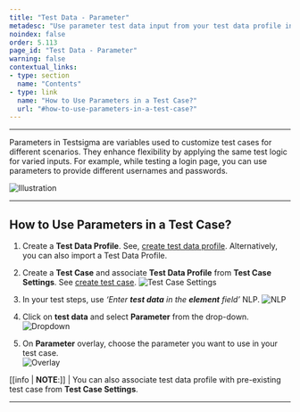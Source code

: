 ```yaml
---
title: "Test Data - Parameter"
metadesc: "Use parameter test data input from your test data profile in Testsigma. Learn how to use parameter from you test data profile for Test Automation"
noindex: false
order: 5.113
page_id: "Test Data - Parameter"
warning: false
contextual_links:
- type: section
  name: "Contents"
- type: link
  name: "How to Use Parameters in a Test Case?"
  url: "#how-to-use-parameters-in-a-test-case?"
---
```


---

Parameters in Testsigma are variables used to customize test cases for different scenarios. They enhance flexibility by applying the same test logic for varied inputs. For example, while testing a login page, you can use parameters to provide different usernames and passwords.

![Illustration](https://s3.amazonaws.com/static-docs.testsigma.com/new_images/projects/applications/prmillustration.png)

---
## **How to Use Parameters in a Test Case?**
1. Create a **Test Data Profile**. See, [create test data profile](https://testsigma.com/docs/test-data/create-data-profiles/). Alternatively, you can also import a Test Data Profile. 

2. Create a **Test Case** and associate **Test Data Profile** from **Test Case Settings**. See [create test case](https://testsigma.com/docs/test-cases/manage/add-edit-delete/#creating-a-test-case).
![Test Case Settings](https://s3.amazonaws.com/static-docs.testsigma.com/new_images/projects/applications/prmtcs.png)

3. In your test steps, use *‘Enter ***test data*** in the ***element*** field’* NLP. 
![NLP](https://s3.amazonaws.com/static-docs.testsigma.com/new_images/projects/applications/prmnlp.png)

4. Click on **test data** and select **Parameter** from the drop-down.
![Dropdown](https://s3.amazonaws.com/static-docs.testsigma.com/new_images/projects/applications/prmprmdd.png)

5. On **Parameter** overlay, choose the parameter you want to use in your test case.  
![Overlay](https://s3.amazonaws.com/static-docs.testsigma.com/new_images/projects/applications/prmoverlay.png)

[[info | **NOTE**:]]
| You can also associate test data profile with pre-existing test case from **Test Case Settings**.

---